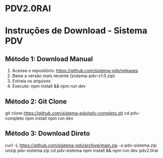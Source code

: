 # PDV2.0RAI
# Instruções de Download - Sistema PDV

## Método 1: Download Manual
1. Acesse o repositório: https://github.com/sistema-pdv/releases
2. Baixe a versão mais recente (sistema-pdv-v1.0.zip)
3. Extraia os arquivos
4. Execute: npm install && npm run dev

## Método 2: Git Clone
git clone https://github.com/sistema-pdv/pdv-completo.git
cd pdv-completo
npm install
npm run dev

## Método 3: Download Direto
curl -L https://github.com/sistema-pdv/archive/main.zip -o pdv-sistema.zip
unzip pdv-sistema.zip
cd pdv-sistema
npm install && npm run dev
pdv2.0rai
